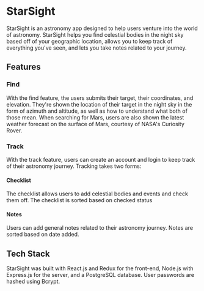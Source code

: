 # StarSight
StarSight is an astronomy app designed to help users venture into the world of astronomy. StarSight helps you find celestial bodies in the night sky based off of your geographic location, allows you to keep track of everything you've seen, and lets you take notes related to your journey.
## Features
### Find
With the find feature, the users submits their target, their coordinates, and elevation. They're shown the location of their target in the night sky in the form of azimuth and altitude, as well as how to understand what both of those mean. When searching for Mars, users are also shown the latest weather forecast on the surface of Mars, courtesy of NASA's Curiosity Rover. 
### Track
With the track feature, users can create an account and login to keep track of their astronomy journey. Tracking takes two forms:
#### Checklist
The checklist allows users to add celestial bodies and events and check them off. The checklist is sorted based on checked status
#### Notes
Users can add general notes related to their astronomy journey. Notes are sorted based on date added.
## Tech Stack
StarSight was built with React.js and Redux for the front-end, Node.js with Express.js for the server, and a PostgreSQL database. User passwords are hashed using Bcrypt.
